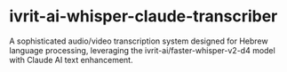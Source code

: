 # ivrit-ai-whisper-claude-transcriber
A sophisticated audio/video transcription system designed for Hebrew language processing, leveraging the ivrit-ai/faster-whisper-v2-d4 model with Claude AI text enhancement.
